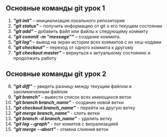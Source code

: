 ## **Основные команды git урок 1**
1. ***"git init"*** – инициализация локального репозитория
2. ***"git status"*** – получить информацию от git о его текущем состоянии
3. ***"git add"*** – добавить файл или файлы к следующему коммиту
4. ***"git commit -m “message”"*** – создание коммита.
5. ***"git log"*** – вывод на экран истории всех коммитов с их хеш-кодами
6. ***"git checkout"*** – переход от одного коммита к другому
7. ***"git checkout master"*** – вернуться к актуальному состоянию и продолжить работу

## **Основные команды git урок 2**
8. ***"git diff"*** – увидеть разницу между текущим файлом и закоммиченным файлом
9. ***"git branch"*** – вывести список всех имеющихся веток
10. ***"git branch branch_name"*** - создание новой ветки
11. ***"git checkout branch_name"*** - перейти на другую ветку
12. ***"git merge branch_name"*** - слить ветки
13. ***"git branch -d branch_name"*** - удалить ветку
14. ***"git log --graph"*** - лог комитов с визуализацией
15. ***"git merge --abort"*** - отмена слияния веток